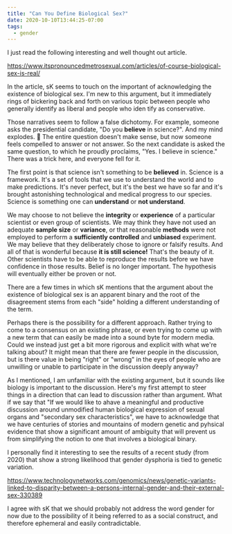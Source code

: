 ```yaml
---
title: "Can You Define Biological Sex?"
date: 2020-10-10T13:44:25-07:00
tags: 
  - gender
---
```


I just read the following interesting and well thought out article.

https://www.itspronouncedmetrosexual.com/articles/of-course-biological-sex-is-real/

In the article, sK seems to touch on the important of acknowledging the existence of biological sex. I'm new to this argument, but it immediately rings of bickering back and forth on various topic between people who generally identify as liberal and people who iden
tify as conservative.

Those narratives seem to follow a false dichotomy. For example, someone asks the presidential candidate, "Do you **believe** in science?". And my mind explodes. :exploding_head: The entire question doesn't make sense, but now someone feels compelled to answer or not answer. So the next candidate is asked the same question, to which he proudly proclaims, "Yes. I believe in science." There was a trick here, and everyone fell for it.

The first point is that science isn't something to be **believed** in. Science is a framework. It's a set of tools that we use to understand the world and to make predictions. It's never perfect, but it's the best we have so far and it's brought astonishing technological and medical progress to our species. Science is something one can **understand** or **not understand**.

We may choose to not believe the **integrity** or **experience** of a particular scientist or even group of scientists. We may think they have not used an adequate **sample size** or **variance**, or that reasonable **methods** were not employed to perform a **sufficiently controlled** and **unbiased** experiment. We may believe that they deliberately chose to ignore or falsify results. And all of that is wonderful because **it is still science!** That's the beauty of it. Other scientists have to be able to reproduce the results before we have confidence in those results. Belief is no longer important. The hypothesis will eventually either be proven or not.

There are a few times in which sK mentions that the argument about the existence of biological sex is an apparent binary and the root of the disagreement stems from each "side" holding a different understanding of the term.

Perhaps there is the possibility for a different approach. Rather trying to come to a consensus on an existing phrase, or even trying to come up with a new term that can easily be made into a sound byte for modern media. Could we instead just get a bit more rigorous and explicit with what we're talking about? It might mean that there are fewer people in the discussion, but is there value in being "right" or "wrong" in the eyes of people who are unwilling or unable to participate in the discussion deeply anyway?

As I mentioned, I am unfamiliar with the existing argument, but it sounds like biology is important to the discussion. Here's my first attempt to steer things in a direction that can lead to discussion rather than argument. What if we say that "If we would like to ahave a meaningful and productive discussion around unmodified human biological expression of sexual organs and "secondary sex characteristics", we have to acknowledge that we have centuries of stories and mountains of modern genetic and pyhsical evidence that show a significant amount of ambiguity that will prevent us from simplifying the notion to one that involves a biological binary.

I personally find it interesting to see the results of a recent study (from 2020) that show a strong likelihood that gender dysphoria is tied to genetic variation.

https://www.technologynetworks.com/genomics/news/genetic-variants-linked-to-disparity-between-a-persons-internal-gender-and-their-external-sex-330389

I agree with sK that we should probably not address the word gender for now due to the possibility of it being referred to as a social construct, and therefore ephemeral and easily contradictable.
